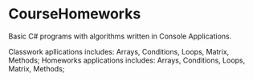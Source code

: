 # CourseHomeworks

Basic C# programs with algorithms written in Console Applications.

Classwork apllications includes: Arrays, Conditions, Loops, Matrix, Methods;
Homeworks applications includes: Arrays, Conditions, Loops, Matrix, Methods;
